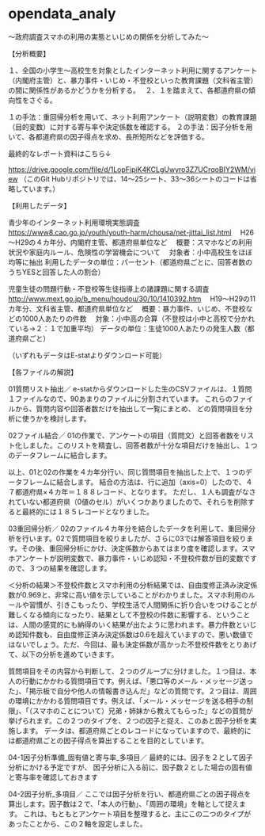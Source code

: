 # opendata_analy
～政府調査スマホの利用の実態といじめの関係を分析してみた～

【分析概要】

１、全国の小学生～高校生を対象としたインターネット利用に関するアンケート（内閣府主管）と、暴力事件・いじめ・不登校といった教育課題（文科省主管）の間に関係性があるかどうかを分析する。　
２、１を踏まえて、各都道府県の傾向性をさぐる。

１の手法：重回帰分析を用いて、ネット利用アンケート（説明変数）の教育課題（目的変数）に対する寄与率や決定係数を確認する。
２の手法：因子分析を用いて、各都道府県の因子得点を求め、長所短所などを評価する。

最終的なレポート資料はこちら↓

https://drive.google.com/file/d/1LopFipiK4KCLgUwyro3Z7UCrqoBIY2WM/view
（このGit Hubリポジトリでは、14～25シート、33～36シートのコードは省略しています。）

【利用したデータ】

青少年のインターネット利用環境実態調査
　https://www8.cao.go.jp/youth/youth-harm/chousa/net-jittai_list.html
　H26～H29の４カ年分、内閣府主管、都道府県単位など
　概要：スマホなどの利用状況や家庭内ルール、危険性の学習機会について
　対象者：小中高校生をほぼ均等に抽出
  利用したデータの単位：パーセント（都道府県ごとに、回答者数のうちYESと回答した人の割合）

児童生徒の問題行動・不登校等生徒指導上の諸課題に関する調査
　http://www.mext.go.jp/b_menu/houdou/30/10/1410392.htm
　H19～H29の11カ年分、文科省主管、都道府県単位など
　概要：暴力事件、いじめ、不登校などの1000人あたりの件数
　対象：小中高の合算（不登校は小中と高校で分かれている→２：１で加重平均）
  データの単位：生徒1000人あたりの発生人数（都道府県ごと）

（いずれもデータはE-statよりダウンロード可能）



【各ファイルの解説】

01質問リスト抽出／
e-statからダウンロードした生のCSVファイルは、１質問１ファイルなので、90あまりのファイルに分割されています。
これらのファイルから、質問内容や回答者数だけを抽出して一覧にまとめ、
どの質問項目を分析に使うかを検討します。

02ファイル結合／
01の作業で、アンケートの項目（質問文）と回答者数をリスト化しました。このリストを精査し、回答者数が十分な項目だけを抽出し、１つのデータフレームに結合します。

以上、01と02の作業を４カ年分行い、同じ質問項目を抽出した上で、１つのデータフレームに結合します。
結合の方法は、行に追加（axis=0）したので、４７都道府県×４カ年＝１８８レコード、となります。
ただし、１人も調査がなされていない都道府県（0値のセル）がいくつかありましたので、それらを削除すると最終的には１８５レコードとなりました。

03重回帰分析／
02のファイル４カ年分を結合したデータを利用して、重回帰分析を行います。02で質問項目を絞りましたが、さらに03では解答項目を絞ります。その後、重回帰分析にかけ、決定係数からあてはまり度を確認します。スマホアンケートが説明変数で、暴力事件・いじめ認知・不登校件数が目的変数ですので、３つの結果を確認します。

＜分析の結果＞不登校件数とスマホ利用の分析結果では、自由度修正済み決定係数が0.969と、非常に高い値を示していることがわかりました。スマホ利用のルールや習慣が、引きこもったり、学校生活で人間関係に折り合いをつけることが難しくなる傾向になったり、結果として不登校の件数に影響する、ということは、人間の感覚的にも納得のいく結果が出たように思われます。暴力件数といじめ認知件数も、自由度修正済み決定係数は0.6を超えていますので、悪い数値ではないでしょう。ただ、今回は、最も決定係数が高かった不登校件数をとりあげて、以下の分析を進めていきます。

質問項目をその内容から判断して、２つのグループに分けました。１つ目は、本人の行動にかかわる質問項目です。例えば、「悪口等のメール・メッセージ送った」、「掲示板で自分や他人の情報書き込んだ」などの質問です。２つ目は、周囲の環境にかかわる質問項目です。例えば、「メール・メッセージを送る相手の制限」、「（スマホのことについて）兄弟・姉妹から教えてもらった」などの質問が挙げられます。この２つのタイプを、２つの因子と捉え、このあと因子分析を実施します。 データは、都道府県ごとのレコードになっていますので、最終的には都道府県ごとの因子得点を算出することを目的としています。

04-1因子分析準備_固有値と寄与率_多項目／
最終的には、因子を２として因子分析にかける予定ですが、 因子分析に入る前に、因子数２とした場合の固有値と寄与率を確認しておきます

04-2因子分析_多項目／
ここでは因子分析を行い、都道府県ごとの因子得点を算出します。因子数は２で、「本人の行動」、「周囲の環境」を軸として捉えます。 これは、もともとアンケート項目を整理すると、主にこの二つのタイプがあったことから、この２軸を設定しました。
 




